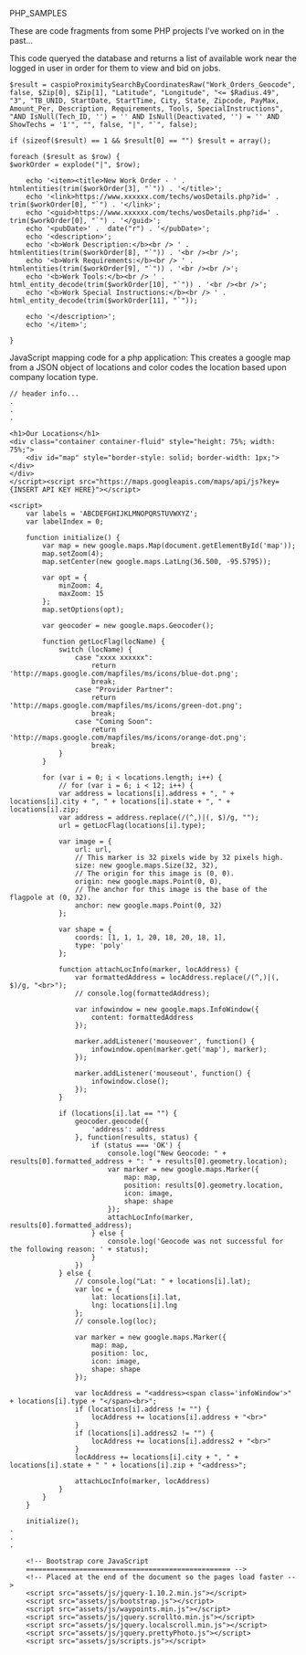 PHP_SAMPLES

These are code fragments from some PHP projects I've worked on in the past...



This code queryed the database and returns a list of available work near the logged in user in order for them to view and bid on jobs.

    $result = caspioProximitySearchByCoordinatesRaw("Work_Orders_Geocode", false, $Zip[0], $Zip[1], "Latitude", "Longitude", "<= $Radius.49", "3", "TB_UNID, StartDate, StartTime, City, State, Zipcode, PayMax, Amount_Per, Description, Requirements, Tools, SpecialInstructions", "AND IsNull(Tech_ID, '') = '' AND IsNull(Deactivated, '') = '' AND ShowTechs = '1'", "", false, "|", "`", false);
    
    if (sizeof($result) == 1 && $result[0] == "") $result = array();
    
    foreach ($result as $row) {
    $workOrder = explode("|", $row);
    	
    	echo '<item><title>New Work Order - ' . htmlentities(trim($workOrder[3], "`")) . '</title>';
    	echo '<link>https://www.xxxxxx.com/techs/wosDetails.php?id=' . trim($workOrder[0], "`") . '</link>';
    	echo '<guid>https://www.xxxxxx.com/techs/wosDetails.php?id=' . trim($workOrder[0], "`") . '</guid>';
    	echo '<pubDate>' .  date("r") . '</pubDate>';
    	echo '<description>';
    	echo '<b>Work Description:</b><br /> ' . htmlentities(trim($workOrder[8], "`")) . '<br /><br />';
    	echo '<b>Work Requirements:</b><br /> ' . htmlentities(trim($workOrder[9], "`")) . '<br /><br />';
    	echo '<b>Work Tools:</b><br /> ' . html_entity_decode(trim($workOrder[10], "`")) . '<br /><br />';
    	echo '<b>Work Special Instructions:</b><br /> ' . html_entity_decode(trim($workOrder[11], "`"));
    	
    	echo '</description>';
    	echo '</item>';
    		
    }

    

JavaScript mapping code for a php application:
This creates a google map from a JSON object of locations and color codes the location based upon company location type.

    // header info...
    .
    .
    .
    
    <h1>Our Locations</h1>
    <div class="container container-fluid" style="height: 75%; width: 75%;">
    	<div id="map" style="border-style: solid; border-width: 1px;"></div>
    </div>
    </script><script src="https://maps.googleapis.com/maps/api/js?key={INSERT API KEY HERE}"></script>

    <script>
    	var labels = 'ABCDEFGHIJKLMNOPQRSTUVWXYZ';
    	var labelIndex = 0;
    
    	function initialize() {
    		var map = new google.maps.Map(document.getElementById('map'));
    		map.setZoom(4);
    		map.setCenter(new google.maps.LatLng(36.500, -95.5795));
    
    		var opt = {
    			minZoom: 4,
    			maxZoom: 15
    		};
    		map.setOptions(opt);
    
    		var geocoder = new google.maps.Geocoder();
    
    		function getLocFlag(locName) {
    			switch (locName) {
    				case "xxxx xxxxxx":
    					return 'http://maps.google.com/mapfiles/ms/icons/blue-dot.png';
    					break;
    				case "Provider Partner":
    					return 'http://maps.google.com/mapfiles/ms/icons/green-dot.png';
    					break;
    				case "Coming Soon":
    					return 'http://maps.google.com/mapfiles/ms/icons/orange-dot.png';
    					break;
    			}
    		}
    
    		for (var i = 0; i < locations.length; i++) {
    			// for (var i = 6; i < 12; i++) {
    			var address = locations[i].address + ", " + locations[i].city + ", " + locations[i].state + ", " + locations[i].zip;
    			var address = address.replace(/(^,)|(, $)/g, "");
    			url = getLocFlag(locations[i].type);
    
    			var image = {
    				url: url,
    				// This marker is 32 pixels wide by 32 pixels high.
    				size: new google.maps.Size(32, 32),
    				// The origin for this image is (0, 0).
    				origin: new google.maps.Point(0, 0),
    				// The anchor for this image is the base of the flagpole at (0, 32).
    				anchor: new google.maps.Point(0, 32)
    			};
    
    			var shape = {
    				coords: [1, 1, 1, 20, 18, 20, 18, 1],
    				type: 'poly'
    			};
    
    			function attachLocInfo(marker, locAddress) {
    				var formattedAddress = locAddress.replace(/(^,)|(, $)/g, "<br>");
    				// console.log(formattedAddress);
    
    				var infowindow = new google.maps.InfoWindow({
    					content: formattedAddress
    				});
    
    				marker.addListener('mouseover', function() {
    					infowindow.open(marker.get('map'), marker);
    				});
    
    				marker.addListener('mouseout', function() {
    					infowindow.close();
    				});
    			}
    
    			if (locations[i].lat == "") {
    				geocoder.geocode({
    					'address': address
    				}, function(results, status) {
    					if (status === 'OK') {
    						console.log("New Geocode: " + results[0].formatted_address + ": " + results[0].geometry.location);
    						var marker = new google.maps.Marker({
    							map: map,
    							position: results[0].geometry.location,
    							icon: image,
    							shape: shape
    						});
    						attachLocInfo(marker, results[0].formatted_address);
    					} else {
    						console.log('Geocode was not successful for the following reason: ' + status);
    					}
    				})
    			} else {
    				// console.log("Lat: " + locations[i].lat);
    				var loc = {
    					lat: locations[i].lat,
    					lng: locations[i].lng
    				};
    				// console.log(loc);
    
    				var marker = new google.maps.Marker({
    					map: map,
    					position: loc,
    					icon: image,
    					shape: shape
    				});

    				var locAddress = "<address><span class='infoWindow'>" + locations[i].type + "</span><br>";
    				if (locations[i].address != "") {
    					locAddress += locations[i].address + "<br>"
    				}
    				if (locations[i].address2 != "") {
    					locAddress += locations[i].address2 + "<br>"
    				}
    				locAddress += locations[i].city + ", " + locations[i].state + " " + locations[i].zip + "<address>";
    
    				attachLocInfo(marker, locAddress)
    			}
    		}
    	}
    	
    	initialize();
    .
    .
    .
    
    	<!-- Bootstrap core JavaScript
    	================================================== -->
    	<!-- Placed at the end of the document so the pages load faster -->
    	<script src="assets/js/jquery-1.10.2.min.js"></script>
    	<script src="assets/js/bootstrap.js"></script>
    	<script src="assets/js/waypoints.min.js"></script>
    	<script src="assets/js/jquery.scrollto.min.js"></script>
    	<script src="assets/js/jquery.localscroll.min.js"></script>
    	<script src="assets/js/jquery.prettyPhoto.js"></script>
    	<script src="assets/js/scripts.js"></script>
    
